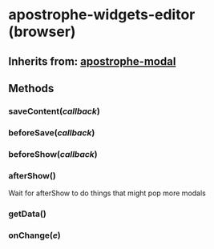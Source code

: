 # apostrophe-widgets-editor (browser)
## Inherits from: [apostrophe-modal](../apostrophe-modal/browser-apostrophe-modal.md)

## Methods
### saveContent(*callback*)

### beforeSave(*callback*)

### beforeShow(*callback*)

### afterShow()
Wait for afterShow to do things that might pop more modals
### getData()

### onChange(*e*)


